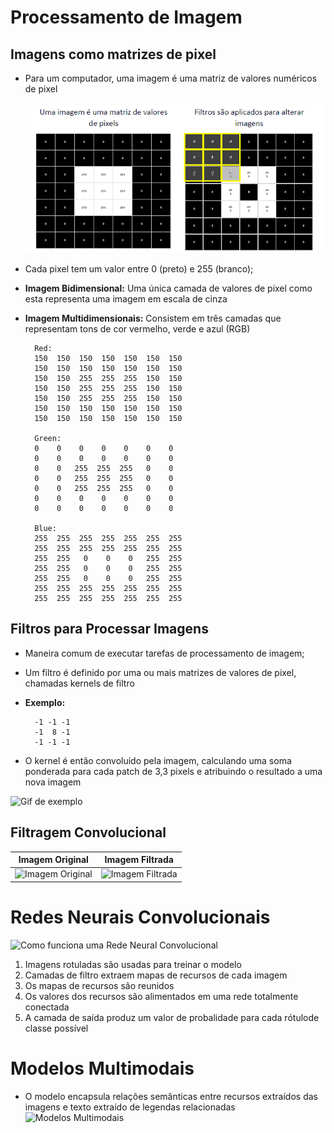  # Processamento de Imagem
 ## Imagens como matrizes de pixel
- Para um computador, uma imagem é uma matriz de valores numéricos de pixel
<br><br>
![Visão de uma imagem por um computador](pixels.png)
- Cada pixel tem um valor entre 0 (preto) e 255 (branco); 
- **Imagem Bidimensional:** Uma única camada de valores de pixel como esta representa uma imagem em escala de cinza
- **Imagem Multidimensionais:** Consistem em três camadas que representam tons de cor vermelho, verde e azul (RGB)


        Red:
        150  150  150  150  150  150  150  
        150  150  150  150  150  150  150
        150  150  255  255  255  150  150
        150  150  255  255  255  150  150
        150  150  255  255  255  150  150
        150  150  150  150  150  150  150
        150  150  150  150  150  150  150

        Green:
        0    0    0    0    0    0    0          
        0    0    0    0    0    0    0
        0    0   255  255  255   0    0
        0    0   255  255  255   0    0
        0    0   255  255  255   0    0
        0    0    0    0    0    0    0
        0    0    0    0    0    0    0

        Blue:
        255  255  255  255  255  255  255  
        255  255  255  255  255  255  255
        255  255   0    0    0   255  255
        255  255   0    0    0   255  255
        255  255   0    0    0   255  255
        255  255  255  255  255  255  255
        255  255  255  255  255  255  255

## Filtros para Processar Imagens
- Maneira comum de executar tarefas de processamento de imagem;
- Um filtro é definido por uma ou mais matrizes de valores de pixel, chamadas kernels de filtro
- **Exemplo:**

        -1 -1 -1
        -1  8 -1
        -1 -1 -1
- O kernel é então convoluído pela imagem, calculando uma soma ponderada para cada patch de 3,3 pixels e atribuindo o resultado a uma nova imagem

![Gif de exemplo](https://learn.microsoft.com/pt-br/training/wwl-data-ai/analyze-images-computer-vision/media/filter.gif)

## Filtragem Convolucional
| Imagem Original | Imagem Filtrada |
| ----------------| ----------------|
|![Imagem Original](https://learn.microsoft.com/pt-br/training/wwl-data-ai/analyze-images-computer-vision/media/banana-grayscale.png)| ![Imagem Filtrada](https://learn.microsoft.com/pt-br/training/wwl-data-ai/analyze-images-computer-vision/media/laplace.png)| 

# Redes Neurais Convolucionais
![Como funciona uma Rede Neural Convolucional](https://learn.microsoft.com/pt-br/training/wwl-data-ai/analyze-images-computer-vision/media/convolutional-neural-network.png)
1. Imagens rotuladas são usadas para treinar o modelo
2. Camadas de filtro extraem mapas de recursos de cada imagem
3. Os mapas de recursos são reunidos
4. Os valores dos recursos são alimentados em uma rede totalmente conectada
5. A camada de saída produz um valor de probalidade para cada rótulode classe possível

# Modelos Multimodais
- O modelo encapsula relações semânticas entre recursos extraídos das imagens e texto extraído de legendas relacionadas
![Modelos Multimodais](https://learn.microsoft.com/pt-br/training/wwl-data-ai/analyze-images-computer-vision/media/florence-model.png)

